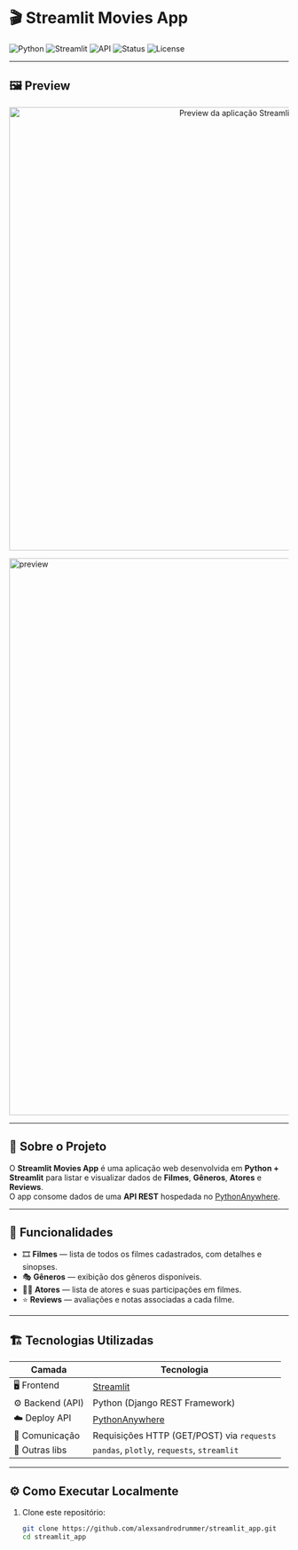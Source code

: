 # 🎬 Streamlit Movies App

![Python](https://img.shields.io/badge/Python-3.10%2B-blue?logo=python)
![Streamlit](https://img.shields.io/badge/Streamlit-%F0%9F%93%88-red?logo=streamlit)
![API](https://img.shields.io/badge/API-PythonAnywhere-green?logo=pythonanywhere)
![Status](https://img.shields.io/badge/Status-Online-success)
![License](https://img.shields.io/badge/License-MIT-lightgrey)

---

## 🖼️ Preview

<p align="center">
  <img src="https://raw.githubusercontent.com/alexsandrodrummer/streamlit_app/main/preview.png" alt="Preview da aplicação Streamlit" width="800"/>
</p>
<img width="1922" height="1005" alt="preview" src="https://github.com/user-attachments/assets/91d3d1d1-c609-4fa4-8c82-0b0657d87b7c" />

---

## 🧩 Sobre o Projeto

O **Streamlit Movies App** é uma aplicação web desenvolvida em **Python + Streamlit** para listar e visualizar dados de **Filmes**, **Gêneros**, **Atores** e **Reviews**.  
O app consome dados de uma **API REST**  hospedada no [PythonAnywhere](https://www.pythonanywhere.com/).

---

## 🚀 Funcionalidades

- 🎞️ **Filmes** — lista de todos os filmes cadastrados, com detalhes e sinopses.  
- 🎭 **Gêneros** — exibição dos gêneros disponíveis.  
- 🧑‍🎤 **Atores** — lista de atores e suas participações em filmes.  
- ⭐ **Reviews** — avaliações e notas associadas a cada filme.  

---

## 🏗️ Tecnologias Utilizadas

| Camada | Tecnologia |
|---------|-------------|
| 🖥️ Frontend | [Streamlit](https://streamlit.io/) |
| ⚙️ Backend (API) | Python (Django REST Framework) |
| ☁️ Deploy API | [PythonAnywhere](https://www.pythonanywhere.com/) |
| 🔗 Comunicação | Requisições HTTP (GET/POST) via `requests` |
| 🧠 Outras libs | `pandas`, `plotly`, `requests`, `streamlit` |

---

## ⚙️ Como Executar Localmente

1. Clone este repositório:
   ```bash
   git clone https://github.com/alexsandrodrummer/streamlit_app.git
   cd streamlit_app
